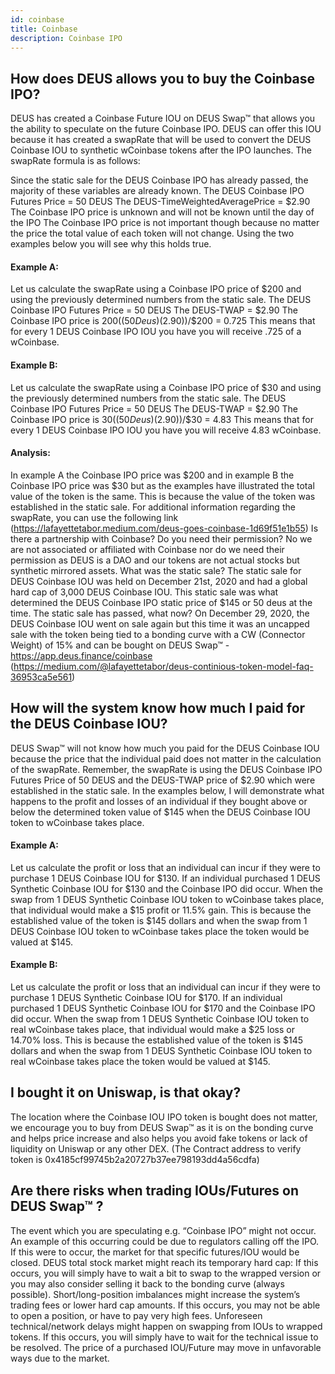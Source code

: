```yaml
---
id: coinbase
title: Coinbase
description: Coinbase IPO 
---
```



## How does DEUS allows you to buy the Coinbase IPO?

DEUS has created a Coinbase Future IOU on DEUS Swap™ that allows you the ability to speculate on the future Coinbase IPO. DEUS can offer this IOU because it has created a swapRate that will be used to convert the DEUS Coinbase IOU to synthetic wCoinbase tokens after the IPO launches. The swapRate formula is as follows:

Since the static sale for the DEUS Coinbase IPO has already passed, the majority of these variables are already known.
The DEUS Coinbase IPO Futures Price = 50 DEUS
The DEUS-TimeWeightedAveragePrice = $2.90
The Coinbase IPO price is unknown and will not be known until the day of the IPO
The Coinbase IPO price is not important though because no matter the price the total value of each token will not change. Using the two examples below you will see why this holds true.	

#### Example A:
Let us calculate the swapRate using a Coinbase IPO price of $200 and using the previously determined numbers from the static sale.
The DEUS Coinbase IPO Futures Price = 50 DEUS
The DEUS-TWAP  = $2.90
The Coinbase IPO price is $200
((50 Deus)($2.90))/$200 = 0.725
This means that for every 1 DEUS Coinbase IPO IOU you have you will receive .725 of a wCoinbase.

#### Example B: 
Let us calculate the swapRate using a Coinbase IPO price of $30 and using the previously determined numbers from the static sale.
The DEUS Coinbase IPO Futures Price = 50 DEUS
The DEUS-TWAP = $2.90
The Coinbase IPO price is $30
((50 Deus)($2.90))/$30 = 4.83
This means that for every 1 DEUS Coinbase IPO IOU you have you will receive 4.83  wCoinbase.

#### Analysis:
In example A the Coinbase IPO price was $200 and in example B the Coinbase IPO price was $30 but as the examples have illustrated the total value of the token is the same. This is because the value of the token was established in the static sale. For additional information regarding the swapRate, you can use the following link (https://lafayettetabor.medium.com/deus-goes-coinbase-1d69f51e1b55)
Is there a partnership with Coinbase? Do you need their permission?
No we are not associated or affiliated with Coinbase nor do we need their permission as DEUS is a DAO and our tokens are not actual stocks but synthetic mirrored assets.
What was the static sale?
The static sale for DEUS Coinbase IOU was held on December 21st, 2020 and had a global hard cap of 3,000 DEUS Coinbase IOU. This static sale was what determined the DEUS Coinbase IPO static price of $145 or 50 deus at the time.
The static sale has passed, what now?
On December 29, 2020, the DEUS Coinbase IOU went on sale again but this time it was an uncapped sale with the token being tied to a bonding curve with a CW (Connector Weight) of 15% and can be bought on DEUS Swap™ - https://app.deus.finance/coinbase
(https://medium.com/@lafayettetabor/deus-continious-token-model-faq-36953ca5e561) 

## How will the system know how much I paid for the DEUS Coinbase IOU?
DEUS Swap™ will not know how much you paid for the DEUS Coinbase IOU because the price that the individual paid does not matter in the calculation of the swapRate. Remember, the swapRate is using the DEUS Coinbase IPO Futures Price of 50 DEUS and the DEUS-TWAP price of $2.90 which were established in the static sale. In the examples below, I will demonstrate what happens to the profit and losses of an individual if they bought above or below the determined token value of $145 when the DEUS Coinbase IOU token to wCoinbase takes place.

#### Example A:
Let us calculate the profit or loss that an individual can incur if they were to purchase 1 DEUS Coinbase IOU for $130.
If an individual purchased 1 DEUS Synthetic Coinbase IOU for $130 and the Coinbase IPO did occur. When the swap from 1 DEUS Synthetic Coinbase IOU token to wCoinbase takes place, that individual would make a $15 profit or 11.5% gain. This is because the established value of the token is $145 dollars and when the swap from 1 DEUS Coinbase IOU token to  wCoinbase takes place the token would be valued at $145.

#### Example B:
Let us calculate the profit or loss that an individual can incur if they were to purchase 1 DEUS Synthetic Coinbase IOU for $170.
If an individual purchased 1 DEUS Synthetic Coinbase IOU for $170 and the Coinbase IPO did occur. When the swap from 1 DEUS Synthetic Coinbase IOU token to real wCoinbase takes place, that individual would make a $25 loss or 14.70% loss. This is because the established value of the token is $145 dollars and when the swap from 1 DEUS Synthetic Coinbase IOU token to real wCoinbase takes place the token would be valued at $145.

## I bought it on Uniswap, is that okay?
The location where the Coinbase IOU IPO token is bought does not matter, we encourage you to buy from DEUS Swap™ as it is on the bonding curve and helps price increase and also helps you avoid fake tokens or lack of liquidity on Uniswap or any other DEX. (The Contract address to verify token is  0x4185cf99745b2a20727b37ee798193dd4a56cdfa)

## Are there risks when trading IOUs/Futures on DEUS Swap™ ?
The event which you are speculating e.g. “Coinbase IPO” might not occur. An example of this occurring could be due to regulators calling off the IPO. If this were to occur, the market for that specific futures/IOU would be closed.
DEUS total stock market might reach its temporary hard cap: If this occurs, you will simply have to wait a bit to swap to the wrapped version or you may also consider selling it back to the bonding curve (always possible).
Short/long-position imbalances might increase the system’s trading fees or lower hard cap amounts. If this occurs, you may not be able to open a position, or have to pay very high fees.
Unforeseen technical/network delays might happen on swapping from IOUs to wrapped tokens. If this occurs, you will simply have to wait for the technical issue to be resolved.
The price of a purchased IOU/Future may move in unfavorable ways due to the market. 
